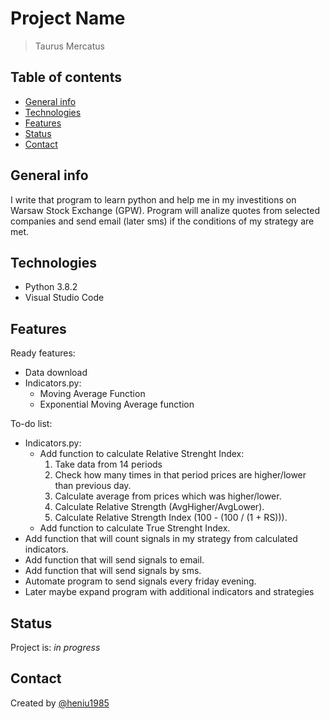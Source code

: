 # Project Name

> Taurus Mercatus

## Table of contents

* [General info](#general-info)
* [Technologies](#technologies)
* [Features](#features)
* [Status](#status)
* [Contact](#contact)

## General info

I write that program to learn python and help me in my investitions on Warsaw Stock Exchange (GPW).
Program will analize quotes from selected companies and send email (later sms) if the conditions of my strategy are met.

## Technologies

* Python 3.8.2
* Visual Studio Code

## Features

Ready features:

* Data download
* Indicators.py:
  * Moving Average Function
  * Exponential Moving Average function

To-do list:

* Indicators.py:
  * Add function to calculate Relative Strenght Index:
    1. Take data from 14 periods
    2. Check how many times in that period prices are higher/lower than previous day.
    3. Calculate average from prices which was higher/lower.
    4. Calculate Relative Strength (AvgHigher/AvgLower).
    5. Calculate Relative Strength Index (100 - (100  / (1 + RS))).
  * Add function to calculate True Strenght Index.
* Add function that will count signals in my strategy from calculated indicators.
* Add function that will send signals to email.
* Add function that will send signals by sms.
* Automate program to send signals every friday evening.
* Later maybe expand program with additional indicators and strategies

## Status

Project is: _in progress_

## Contact

Created by [@heniu1985](https://github.com/heniu1985)
